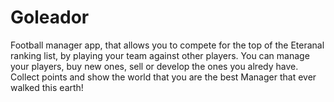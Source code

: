 # Goleador
 Football manager app, that allows you to compete for the top of the Eteranal ranking list, by playing your team against other players. You can manage your players, buy new ones, sell or develop the ones you alredy have. Collect points and show the world that you are the best Manager that ever walked this earth!
